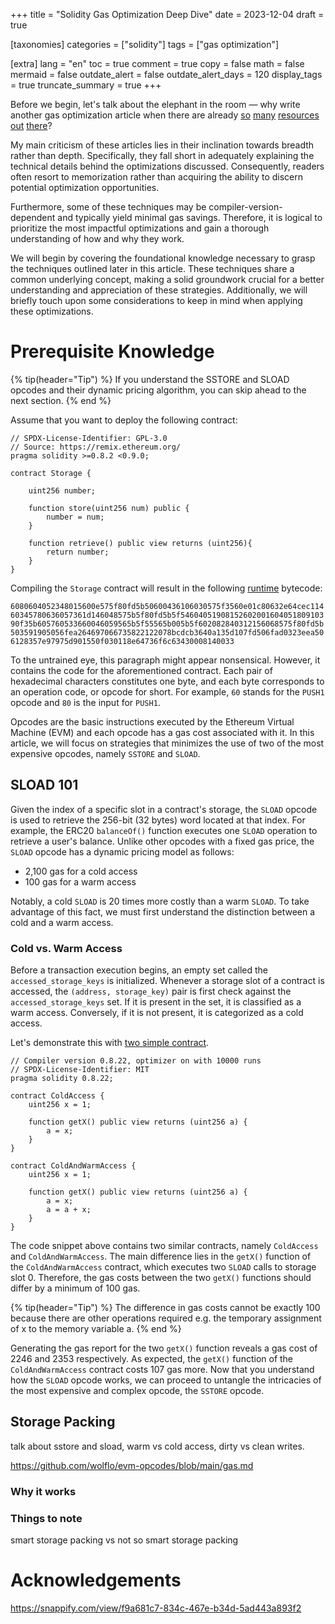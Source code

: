 +++
title = "Solidity Gas Optimization Deep Dive"
date = 2023-12-04
draft = true

[taxonomies]
categories = ["solidity"]
tags = ["gas optimization"]

[extra]
lang = "en"
toc = true
comment = true
copy = false
math = false
mermaid = false
outdate_alert = false
outdate_alert_days = 120
display_tags = true
truncate_summary = true
+++

Before we begin, let's talk about the elephant in the room — why write another gas optimization article when there are already [so](https://www.rareskills.io/post/gas-optimization) [many](https://www.alchemy.com/overviews/solidity-gas-optimization) [resources](https://coinsbench.com/comprehensive-guide-tips-and-tricks-for-gas-optimization-in-solidity-5380db734404) [out](https://betterprogramming.pub/solidity-gas-optimizations-and-tricks-2bcee0f9f1f2) [there](https://0xmacro.com/blog/solidity-gas-optimizations-cheat-sheet/)?

My main criticism of these articles lies in their inclination towards breadth rather than depth. Specifically, they fall short in adequately explaining the technical details behind the optimizations discussed. Consequently, readers often resort to memorization rather than acquiring the ability to discern potential optimization opportunities.

Furthermore, some of these techniques may be compiler-version-dependent and typically yield minimal gas savings. Therefore, it is logical to prioritize the most impactful optimizations and gain a thorough understanding of how and why they work.

We will begin by covering the foundational knowledge necessary to grasp the techniques outlined later in this article. These techniques share a common underlying concept, making a solid groundwork crucial for a better understanding and appreciation of these strategies. Additionally, we will briefly touch upon some considerations to keep in mind when applying these optimizations.

# Prerequisite Knowledge

{% tip(header="Tip") %}
If you understand the SSTORE and SLOAD opcodes and their dynamic pricing algorithm, you can skip ahead to the next section.
{% end %}

Assume that you want to deploy the following contract:

```solidity
// SPDX-License-Identifier: GPL-3.0
// Source: https://remix.ethereum.org/
pragma solidity >=0.8.2 <0.9.0;

contract Storage {

    uint256 number;

    function store(uint256 num) public {
        number = num;
    }

    function retrieve() public view returns (uint256){
        return number;
    }
}
```

Compiling the `Storage` contract will result in the following [runtime](https://ethereum.stackexchange.com/questions/32234/difference-between-bytecode-and-runtime-bytecode) bytecode:

`6080604052348015600e575f80fd5b50600436106030575f3560e01c80632e64cec11460345780636057361d146048575b5f80fd5b5f5460405190815260200160405180910390f35b605760533660046059565b5f55565b005b5f602082840312156068575f80fd5b503591905056fea264697066735822122078bcdcb3640a135d107fd506fad0323eea506128357e97975d901550f030118e64736f6c63430008140033`

To the untrained eye, this paragraph might appear nonsensical. However, it contains the code for the aforementioned contract. Each pair of hexadecimal characters constitutes one byte, and each byte corresponds to an operation code, or opcode for short. For example, `60` stands for the `PUSH1` opcode and `80` is the input for `PUSH1`.

Opcodes are the basic instructions executed by the Ethereum Virtual Machine (EVM) and each opcode has a gas cost associated with it. In this article, we will focus on strategies that minimizes the use of two of the most expensive opcodes, namely `SSTORE` and `SLOAD`.

## SLOAD 101

Given the index of a specific slot in a contract's storage, the `SLOAD` opcode is used to retrieve the 256-bit (32 bytes) word located at that index. For example, the ERC20 `balanceOf()` function executes one `SLOAD` operation to retrieve a user's balance. Unlike other opcodes with a fixed gas price, the `SLOAD` opcode has a dynamic pricing model as follows:

- 2,100 gas for a cold access
- 100 gas for a warm access

Notably, a cold `SLOAD` is 20 times more costly than a warm `SLOAD`. To take advantage of this fact, we must first understand the distinction between a cold and a warm access.

### Cold vs. Warm Access

Before a transaction execution begins, an empty set called the `accessed_storage_keys` is initialized. Whenever a storage slot of a contract is accessed, the `(address, storage_key)` pair is first check against the `accessed_storage_keys` set. If it is present in the set, it is classified as a warm access. Conversely, if it is not present, it is categorized as a cold access.

Let's demonstrate this with [two simple contract](https://github.com/0xlgtm/gas-optimization-deep-dive-source-code/blob/main/src/ColdVsWarm.sol).

```solidity
// Compiler version 0.8.22, optimizer on with 10000 runs
// SPDX-License-Identifier: MIT
pragma solidity 0.8.22;

contract ColdAccess {
    uint256 x = 1;

    function getX() public view returns (uint256 a) {
        a = x;
    }
}

contract ColdAndWarmAccess {
    uint256 x = 1;

    function getX() public view returns (uint256 a) {
        a = x;
        a = a + x;
    }
}
```

The code snippet above contains two similar contracts, namely `ColdAccess` and `ColdAndWarmAccess`. The main difference lies in the `getX()` function of the `ColdAndWarmAccess` contract, which executes two `SLOAD` calls to storage slot 0. Therefore, the gas costs between the two `getX()` functions should differ by a minimum of 100 gas.

{% tip(header="Tip") %}
The difference in gas costs cannot be exactly 100 because there are other operations required e.g. the temporary assignment of x to the memory variable a.
{% end %}

Generating the gas report for the two `getX()` function reveals a gas cost of 2246 and 2353 respectively. As expected, the `getX()` function of the `ColdAndWarmAccess` contract costs 107 gas more. Now that you understand how the `SLOAD` opcode works, we can proceed to untangle the intricacies of the most expensive and complex opcode, the `SSTORE` opcode.

## Storage Packing

talk about sstore and sload, warm vs cold access, dirty vs clean writes.

https://github.com/wolflo/evm-opcodes/blob/main/gas.md


### Why it works

### Things to note


smart storage packing vs not so smart storage packing

# 



# Acknowledgements

https://snappify.com/view/f9a681c7-834c-467e-b34d-5ad443a893f2